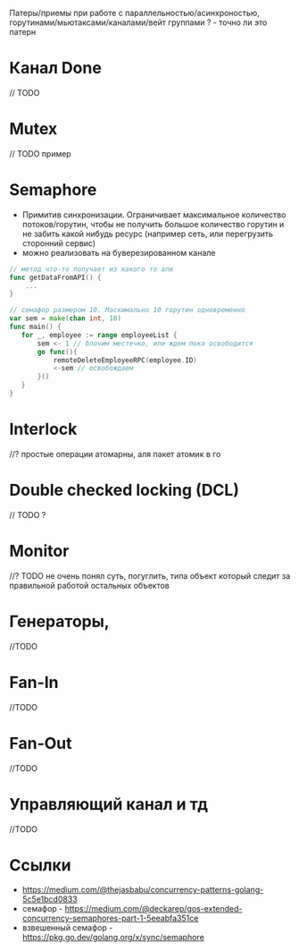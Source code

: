 Патеры/приемы при работе с параллельностью/асинхроностью, горутинами/мьютаксами/каналами/вейт группами
? - точно ли это патерн

# Канал Done
// TODO

# Mutex
// TODO пример

# Semaphore
- Примитив синхронизации. Ограничивает максимальное количество потоков/горутин, чтобы не получить большое количество горутин и не забить какой нибудь ресурс (например сеть, или перегрузить сторонний сервис)
- можно реализовать на буверезированном канале
```go
// метод что-то получает из какого то апи
func getDataFromAPI() {
    ...
}

// семафор размером 10. Маскимально 10 горутин одновременно
var sem = make(chan int, 10)
func main() {
   for _, employee := range employeeList {
       sem <- 1 // блочим местечко, или ждем пока освободится
       go func(){ 
           remoteDeleteEmployeeRPC(employee.ID)
           <-sem // освобождаем
       }()
   }
}
```


# Interlock
//? простые операции атомарны, аля пакет атомик в го

# Double checked locking (DCL)
// TODO ?

# Monitor
//? TODO не очень понял суть, погуглить, типа объект который следит за правильной работой остальных объектов

# Генераторы, 
//TODO
# Fan-In
//TODO
# Fan-Out
//TODO
# Управляющий канал и тд
//TODO

# Ссылки
- https://medium.com/@thejasbabu/concurrency-patterns-golang-5c5e1bcd0833
- семафор - https://medium.com/@deckarep/gos-extended-concurrency-semaphores-part-1-5eeabfa351ce
- взвешенный семафор - https://pkg.go.dev/golang.org/x/sync/semaphore
